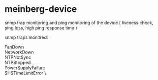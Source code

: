 # meinberg-device

snmp trap monitoring and ping monitoring of the device ( liveness check, ping loss, high ping response time )

snmp traps monitred:

FanDown \
NetworkDown \
NTPNotSync \
NTPStopped \
PowerSupplyFailure \
SHSTimeLimitError \



